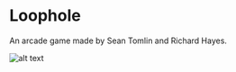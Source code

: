 # Loophole

An arcade game made by Sean Tomlin and Richard Hayes.

![alt text](https://github.com/rhayes777/loophole/pic.jpg)